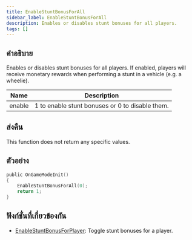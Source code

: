 ```yaml
---
title: EnableStuntBonusForAll
sidebar_label: EnableStuntBonusForAll
description: Enables or disables stunt bonuses for all players.
tags: []
---
```


## คำอธิบาย

Enables or disables stunt bonuses for all players. If enabled, players will receive monetary rewards when performing a stunt in a vehicle (e.g. a wheelie).

| Name   | Description                                     |
| ------ | ----------------------------------------------- |
| enable | 1 to enable stunt bonuses or 0 to disable them. |

## ส่งคืน

This function does not return any specific values.

## ตัวอย่าง

```c
public OnGameModeInit()
{
    EnableStuntBonusForAll(0);
    return 1;
}
```

## ฟังก์ชั่นที่เกี่ยวข้องกัน

- [EnableStuntBonusForPlayer](../functions/EnableStuntBonusForPlayer): Toggle stunt bonuses for a player.
